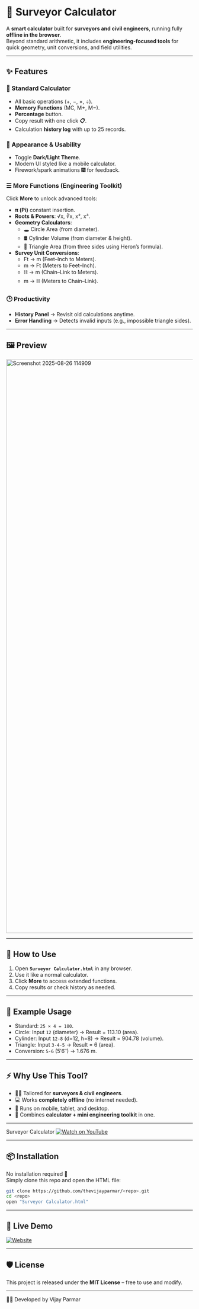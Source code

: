 # 🧮 Surveyor Calculator

A **smart calculator** built for **surveyors and civil engineers**, running fully **offline in the browser**.  
Beyond standard arithmetic, it includes **engineering‑focused tools** for quick geometry, unit conversions, and field utilities.  

---

## ✨ Features

### 🔢 Standard Calculator
- All basic operations (+, −, ×, ÷).  
- **Memory Functions** (MC, M+, M−).  
- **Percentage** button.  
- Copy result with one click **📋**.  
- Calculation **history log** with up to 25 records.  

### 🌙 Appearance & Usability
- Toggle **Dark/Light Theme**.  
- Modern UI styled like a mobile calculator.  
- Firework/spark animations 🎆 for feedback.  

### ☰ More Functions (Engineering Toolkit)
Click **More** to unlock advanced tools:  

- **π (Pi)** constant insertion.  
- **Roots & Powers**: √x, ∛x, x², x³.  
- **Geometry Calculators**:  
  - 🕳️ Circle Area (from diameter).  
  - 🛢️ Cylinder Volume (from diameter & height).  
  - 📐 Triangle Area (from three sides using Heron’s formula).  
- **Survey Unit Conversions**:  
  - Ft → m (Feet–Inch to Meters).  
  - m → Ft (Meters to Feet–Inch).  
  - ⛓️ → m (Chain–Link to Meters).  
  - m → ⛓️ (Meters to Chain–Link).  

### 🕒 Productivity
- **History Panel** → Revisit old calculations anytime.  
- **Error Handling** → Detects invalid inputs (e.g., impossible triangle sides).  

---

## 🖼️ Preview
<img width="1284" height="1550" alt="Screenshot 2025-08-26 114909" src="https://github.com/user-attachments/assets/6919e9ee-993c-4c9e-8028-fe5ac62b0485" />


---

## 🚀 How to Use
1. Open **`Surveyor Calculator.html`** in any browser.  
2. Use it like a normal calculator.  
3. Click **More** to access extended functions.  
4. Copy results or check history as needed.  

---

## 📄 Example Usage
- Standard: `25 × 4 = 100`.  
- Circle: Input `12` (diameter) → Result = 113.10 (area).  
- Cylinder: Input `12-8` (d=12, h=8) → Result = 904.78 (volume).  
- Triangle: Input `3-4-5` → Result = 6 (area).  
- Conversion: `5-6` (5′6″) → 1.676 m.  

---

## ⚡ Why Use This Tool?
- 🧑‍💼 Tailored for **surveyors & civil engineers**.  
- 💻 Works **completely offline** (no internet needed).  
- 📱 Runs on mobile, tablet, and desktop.  
- 🎯 Combines **calculator + mini engineering toolkit** in one.  
_______
Surveyor Calculator
[![Watch on YouTube](https://img.youtube.com/vi/XCDAR304WK8/0.jpg)](https://youtube.com/shorts/XCDAR304WK8?feature=share)

---

## 📦 Installation
No installation required 🎉  
Simply clone this repo and open the HTML file:

```bash
git clone https://github.com/thevijayparmar/<repo>.git
cd <repo>
open "Surveyor Calculator.html"
```

---

## 🔗 Live Demo
[![Website](https://img.shields.io/badge/🌐_Visit_BGol.in-2E69FF?style=for-the-badge&logo=google-chrome&logoColor=white)](https://www.bgol.in)

---

## 🛡️ License
This project is released under the **MIT License** – free to use and modify.  

---

👨‍💻 Developed by Vijay Parmar
